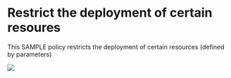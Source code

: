# Restrict the deployment of certain resoures

This SAMPLE policy restricts the deployment of certain resources (defined by parameters)

<a href="https://portal.azure.com/#blade/Microsoft_Azure_Policy/CreatePolicyDefinitionBlade/uri/https%3A%2F%2Fraw.githubusercontent.com%2Fpaulhakim%2FSamples%2FCompute%2FNotAllowedResourceTypes%2FAzurePolicies.json" target="_blank">
    <img src="http://azuredeploy.net/deploybutton.png"/>
</a>